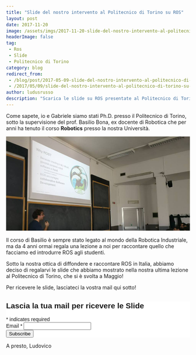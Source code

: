 ```yaml
---
title: "Slide del nostro intervento al Politecnico di Torino su ROS"
layout: post
date: 2017-11-20
image: /assets/imgs/2017-11-20-slide-del-nostro-intervento-al-politecnico-di-torino-su-ros.md/main.jpg
headerImage: false
tag:
 - Ros
 - Slide
 - Politecnico di Torino
category: blog
redirect_from:
 - /blog/post/2017-05-09-slide-del-nostro-intervento-al-politecnico-di-torino-su-ros
 - /2017/05/09/slide-del-nostro-intervento-al-politecnico-di-torino-su-ros/
author: ludusrusso
description: "Scarica le slide su ROS presentate al Politecnico di Torino"
---
```


Come sapete, io e Gabriele siamo stati Ph.D. presso il Politecnico di Torino, sotto la
supervisione del prof. Basilio Bona, ex docente di Robotica che per anni ha tenuto
il corso **Robotics** presso la nostra Università.

![Presentazione ROS Ludovico al Politecnico di Torino](/assets/imgs/2017-11-20-slide-del-nostro-intervento-al-politecnico-di-torino-su-ros.md/main.jpg)

Il corso di Basilio è sempre stato legato al mondo della Robotica Industriale, ma da
4 anni ormai regala una lezione a noi per raccontare quello che facciamo ed introdurre
ROS agli studenti.

Sotto la nostra ottica di diffondere e raccontare ROS in Italia, abbiamo deciso di
regalarvi le slide che abbiamo mostrato nella nostra ultima lezione al Politecnico
di Torino, che si è svolta a Maggio!

Per ricevere le slide, lasciateci la vostra mail qui sotto!

<!-- Begin MailChimp Signup Form -->
<link href="//cdn-images.mailchimp.com/embedcode/classic-10_7.css" rel="stylesheet" type="text/css">
<style type="text/css">
	#mc_embed_signup{background:#fff; clear:left; font:14px Helvetica,Arial,sans-serif; }
	/* Add your own MailChimp form style overrides in your site stylesheet or in this style block.
	   We recommend moving this block and the preceding CSS link to the HEAD of your HTML file. */
</style>
<div id="mc_embed_signup">
<form action="https://hotblackrobotics.us14.list-manage.com/subscribe/post?u=15b48561735f3f13dffd7eeff&amp;id=5c28deab8f" method="post" id="mc-embedded-subscribe-form" name="mc-embedded-subscribe-form" class="validate" target="_blank" novalidate>
    <div id="mc_embed_signup_scroll">
	<h2>Lascia la tua mail per ricevere le Slide</h2>
<div class="indicates-required"><span class="asterisk">*</span> indicates required</div>
<div class="mc-field-group">
	<label for="mce-EMAIL">Email  <span class="asterisk">*</span>
</label>
	<input type="email" value="" name="EMAIL" class="required email" id="mce-EMAIL">
</div>
<div class="mc-field-group input-group" style="display:none">
    <strong>SignUp </strong>
    <ul><li><input type="checkbox" value="1" name="group[5697][1]" id="mce-group[5697]-5697-0"><label for="mce-group[5697]-5697-0">ROSweb</label></li>
<li><input type="checkbox" value="2" name="group[5697][2]" id="mce-group[5697]-5697-1" checked><label for="mce-group[5697]-5697-1">SlideROS</label></li>
</ul>
</div>
	<div id="mce-responses" class="clear">
		<div class="response" id="mce-error-response" style="display:none"></div>
		<div class="response" id="mce-success-response" style="display:none"></div>
	</div>    <!-- real people should not fill this in and expect good things - do not remove this or risk form bot signups-->
    <div style="position: absolute; left: -5000px;" aria-hidden="true"><input type="text" name="b_15b48561735f3f13dffd7eeff_5c28deab8f" tabindex="-1" value=""></div>
    <div class="clear"><input type="submit" value="Subscribe" name="subscribe" id="mc-embedded-subscribe" class="button"></div>
    </div>
</form>
</div>
<script type='text/javascript' src='//s3.amazonaws.com/downloads.mailchimp.com/js/mc-validate.js'></script><script type='text/javascript'>(function($) {window.fnames = new Array(); window.ftypes = new Array();fnames[0]='EMAIL';ftypes[0]='email';fnames[1]='FNAME';ftypes[1]='text';fnames[2]='LNAME';ftypes[2]='text';}(jQuery));var $mcj = jQuery.noConflict(true);</script>
<!--End mc_embed_signup-->


A presto,
Ludovico
